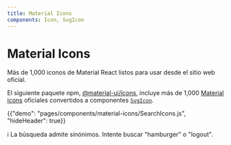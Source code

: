 ```yaml
---
title: Material Icons
components: Icon, SvgIcon
---
```


# Material Icons

<p class="description">Más de 1,000 iconos de Material React listos para usar desde el sitio web oficial.</p>

El siguiente paquete npm, [@material-ui/icons](https://www.npmjs.com/package/@material-ui/icons), incluye más de 1,000 [Material icons](https://material.io/tools/icons/?style=baseline) oficiales convertidos a componentes [`SvgIcon`](/api/svg-icon/).

{{"demo": "pages/components/material-icons/SearchIcons.js", "hideHeader": true}}

ℹ️ La búsqueda admite sinónimos. Intente buscar "hamburger" o "logout".